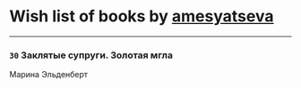 # Wish list of books by [amesyatseva](http://vk.com/id3358937)
---

### `30` Заклятые супруги. Золотая мгла
Марина Эльденберт

